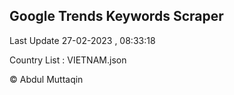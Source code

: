 

## Google Trends Keywords Scraper 
 
Last Update 27-02-2023 , 08:33:18

Country List :
VIETNAM.json



© Abdul Muttaqin 
